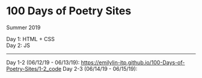 # 100 Days of Poetry Sites
Summer 2019

Day 1: HTML + CSS <br>
Day 2: JS

----

Day 1-2 (06/12/19 - 06/13/19): https://emilylin-itp.github.io/100-Days-of-Poetry-Sites/1-2_code
Day 2-3 (06/14/19 - 06/15/19):
